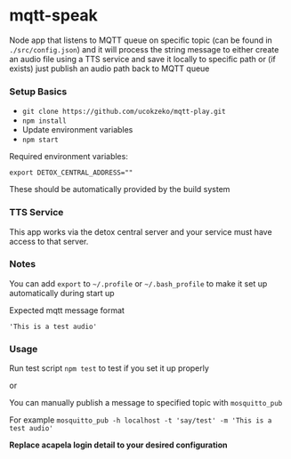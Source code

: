 # mqtt-speak

Node app that listens to MQTT queue on specific topic (can be found in `./src/config.json`) and it will process the string message to either create an audio file using a TTS service and save it locally to specific path or (if exists) just publish an audio path back to MQTT queue

### Setup Basics
- `git clone https://github.com/ucokzeko/mqtt-play.git`
- `npm install`
- Update environment variables
- `npm start`

Required environment variables:
```
export DETOX_CENTRAL_ADDRESS=""
```

These should be automatically provided by the build system

### TTS Service
This app works via the detox central server and your service must have access to that server.

### Notes
You can add `export` to `~/.profile` or `~/.bash_profile` to make it set up automatically during start up

Expected mqtt message format
```
'This is a test audio'
```

### Usage
Run test script `npm test` to test if you set it up properly

or

You can manually publish a message to specified topic with `mosquitto_pub`

For example
`mosquitto_pub -h localhost -t 'say/test' -m 'This is a test audio'`


**Replace acapela login detail to your desired configuration**
